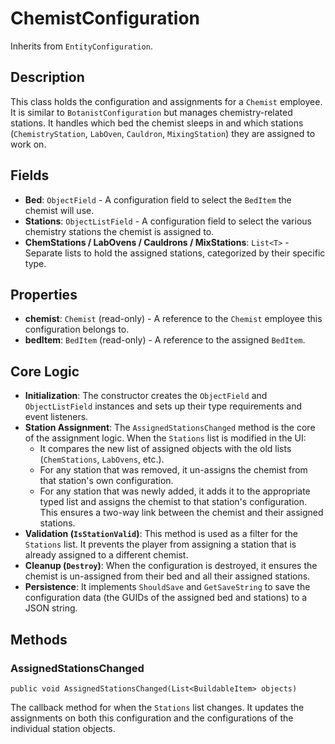 # ChemistConfiguration

Inherits from `EntityConfiguration`.

## Description

This class holds the configuration and assignments for a `Chemist` employee. It is similar to `BotanistConfiguration` but manages chemistry-related stations. It handles which bed the chemist sleeps in and which stations (`ChemistryStation`, `LabOven`, `Cauldron`, `MixingStation`) they are assigned to work on.

## Fields

-   **Bed**: `ObjectField` - A configuration field to select the `BedItem` the chemist will use.
-   **Stations**: `ObjectListField` - A configuration field to select the various chemistry stations the chemist is assigned to.
-   **ChemStations / LabOvens / Cauldrons / MixStations**: `List<T>` - Separate lists to hold the assigned stations, categorized by their specific type.

## Properties

-   **chemist**: `Chemist` (read-only) - A reference to the `Chemist` employee this configuration belongs to.
-   **bedItem**: `BedItem` (read-only) - A reference to the assigned `BedItem`.

## Core Logic

-   **Initialization**: The constructor creates the `ObjectField` and `ObjectListField` instances and sets up their type requirements and event listeners.
-   **Station Assignment**: The `AssignedStationsChanged` method is the core of the assignment logic. When the `Stations` list is modified in the UI:
    -   It compares the new list of assigned objects with the old lists (`ChemStations`, `LabOvens`, etc.).
    -   For any station that was removed, it un-assigns the chemist from that station's own configuration.
    -   For any station that was newly added, it adds it to the appropriate typed list and assigns the chemist to that station's configuration. This ensures a two-way link between the chemist and their assigned stations.
-   **Validation (`IsStationValid`)**: This method is used as a filter for the `Stations` list. It prevents the player from assigning a station that is already assigned to a different chemist.
-   **Cleanup (`Destroy`)**: When the configuration is destroyed, it ensures the chemist is un-assigned from their bed and all their assigned stations.
-   **Persistence**: It implements `ShouldSave` and `GetSaveString` to save the configuration data (the GUIDs of the assigned bed and stations) to a JSON string.

## Methods

### AssignedStationsChanged
`public void AssignedStationsChanged(List<BuildableItem> objects)`

The callback method for when the `Stations` list changes. It updates the assignments on both this configuration and the configurations of the individual station objects.
